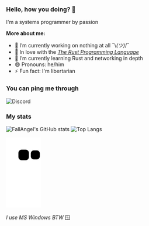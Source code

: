 ### Hello, how you doing? 👋

I'm a systems programmer by passion

**More about me:**

- 🔭 I’m currently working on nothing at all ¯\\_(ツ)_/¯
- 🦀 In love with the [_The Rust Programming Language_](https://www.rust-lang.org)
- 🌱 I’m currently learning Rust and networking in depth
- 😄 Pronouns: he/him
- ⚡ Fun fact: I'm libertarian

### You can ping me through
![Discord](https://dcbadge.vercel.app/api/shield/335803503715024906)

### My stats

![FallAngel's GitHub stats](https://github-readme-stats.vercel.app/api?username=FallAngel1337&count_private=true&show_icons=true&theme=merko)
![Top Langs](https://github-readme-stats.vercel.app/api/top-langs/?username=FallAngel1337&layout=compact&theme=merko)


![Snake](https://raw.githubusercontent.com/FallAngel1337/FallAngel1337/output/github-contribution-grid-snake.svg)

_I use MS Windows BTW_  🪟

